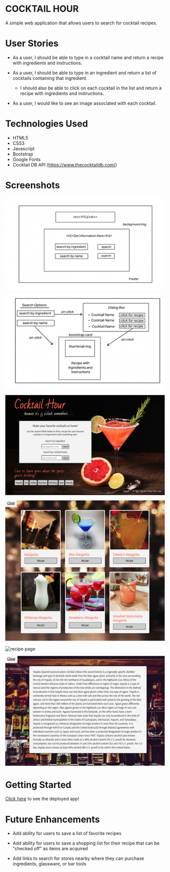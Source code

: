 # COCKTAIL HOUR

A simple web application that allows users to search for cocktail recipes.

# User Stories

- As a user, I should be able to type in a cocktail name and return a recipe with ingredients and instructions.

- As a user, I should be able to type in an ingredient and return a list of cocktails containing that ingredient.

    - I should also be able to click on each cocktail in the list and return a recipe with ingredients and instructions.

- As a user, I would like to see an image associated with each cocktail.


# Technologies Used

- HTML5
- CSS3
- Javascript
- Bootstrap
- Google Fonts
- Cocktail DB API (https://www.thecocktaildb.com/)

# Screenshots

![main browser page](images/screenshots/wireframe_2.png)

![search elements](images/screenshots/wireframe_1.png)

![final main page](images/screenshots/Cocktail_Hour_Screenshot.png)

![drink list page](images/screenshots/drink_list.png)

![recipe page](images/screenshots/recipe.png)

![spirits info page](images/screenshots/spirits_search.png)

# Getting Started

<!-- [Click here](hosted/deployed app url) to ! -->

[Click here](https://guileless-profiterole-9b97c3.netlify.app) to see the deployed app!

# Future Enhancements

- Add ability for users to save a list of favorite recipes

- Add ability for users to save a shopping list for their recipe that can be "checked off" as items are acquired

- Add links to search for stores nearby where they can purchase ingredients, glassware, or bar tools





